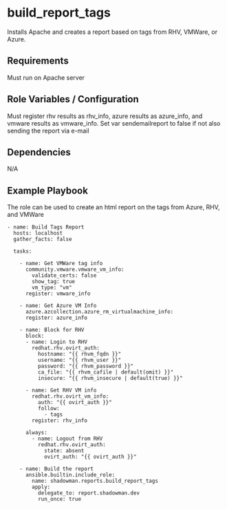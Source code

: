 build_report_tags
========

Installs Apache and creates a report based on tags from RHV, VMWare, or Azure.

Requirements
------------

Must run on Apache server

Role Variables / Configuration
--------------

Must register rhv results as rhv_info, azure results as azure_info, and vmware results as vmware_info. Set var sendemailreport to false if not also sending the report via e-mail

Dependencies
------------

N/A

Example Playbook
----------------

The role can be used to create an html report on the tags from Azure, RHV, and VMWare


```
- name: Build Tags Report
  hosts: localhost
  gather_facts: false

  tasks:

    - name: Get VMWare tag info
      community.vmware.vmware_vm_info:
        validate_certs: false
        show_tag: true
        vm_type: "vm"
      register: vmware_info

    - name: Get Azure VM Info
      azure.azcollection.azure_rm_virtualmachine_info:
      register: azure_info

    - name: Block for RHV
      block:
      - name: Login to RHV
        redhat.rhv.ovirt_auth:
          hostname: "{{ rhvm_fqdn }}"
          username: "{{ rhvm_user }}"
          password: "{{ rhvm_password }}"
          ca_file: "{{ rhvm_cafile | default(omit) }}"
          insecure: "{{ rhvm_insecure | default(true) }}"  

      - name: Get RHV VM info
        redhat.rhv.ovirt_vm_info:
          auth: "{{ ovirt_auth }}"
          follow:
            - tags
        register: rhv_info

      always:
        - name: Logout from RHV
          redhat.rhv.ovirt_auth:
            state: absent
            ovirt_auth: "{{ ovirt_auth }}"

    - name: Build the report
      ansible.builtin.include_role:
        name: shadowman.reports.build_report_tags
        apply:
          delegate_to: report.shadowman.dev
          run_once: true     
```

